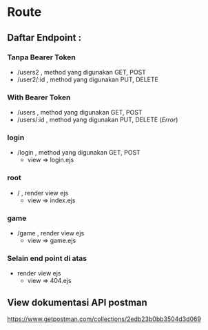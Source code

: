 # Route

## Daftar Endpoint :

### Tanpa Bearer Token

- /users2 , method yang digunakan GET, POST
- /user2/:id , method yang digunakan PUT, DELETE

### With Bearer Token

- /users , method yang digunakan GET, POST
- /users/:id , method yang digunakan PUT, DELETE (_Error_)

### login

- /login , method yang digunakan GET, POST
  - view => login.ejs

### root

- / , render view ejs
  - view => index.ejs

### game

- /game , render view ejs
  - view => game.ejs

### Selain end point di atas

- render view ejs
  - view => 404.ejs

## View dokumentasi API postman

https://www.getpostman.com/collections/2edb23b0bb3504d3d069
